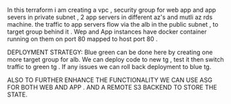 In this terraform i am creating a vpc , security group for web app and app severs in private subnet , 2 app servers in different az's  and mutli az rds machine.
the traffic to app servers flow via the alb in the public subnet , to target group behind it .
Wep and App instances have docker container running on them on port 80 mapped to host port 80 .

DEPLOYMENT STRATEGY:
Blue green can be done here by creating one more target group for alb.
We can deploy code to new tg , test it then switch traffic to green tg . If any issues we can roll back deployment to blue tg.

ALSO TO FURTHER ENHANCE THE FUNCTIONALITY WE CAN USE ASG FOR BOTH WEB AND APP .
AND A REMOTE S3 BACKEND TO STORE THE STATE.
